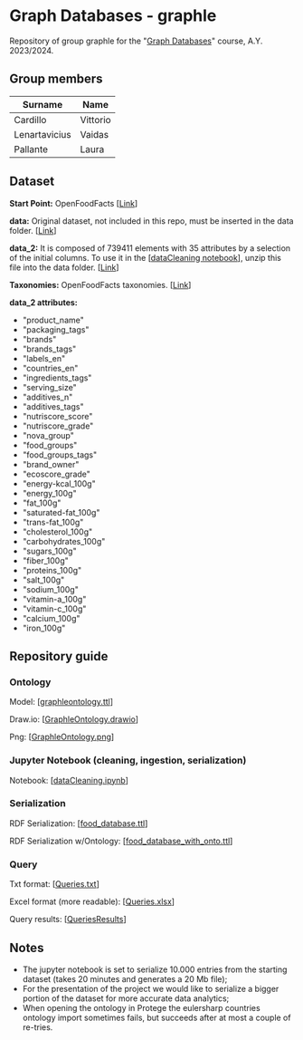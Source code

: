 # Graph Databases - graphle

Repository of group graphle for the "[Graph Databases](https://iiia.dei.unipd.it/education/database-2/)"
course, A.Y. 2023/2024. 

## Group members
| Surname   | Name      |
|-----------|-----------|
| Cardillo  | Vittorio	|
| Lenartavicius | Vaidas|
| Pallante  | Laura     |


## Dataset
**Start Point:** OpenFoodFacts [[Link](https://github.com/openfoodfacts)]  


**data:** Original dataset, not included in this repo, must be inserted in the data folder. [[Link](https://it.openfoodfacts.org/data)]

**data_2:** It is composed of 739411 elements with 35 attributes by a selection of the initial columns. To use it in the [[dataCleaning notebook](https://github.com/GreedyJacques/graphle/blob/main/code/dataCleaning.ipynb)], unzip this file into the data folder. [[Link](https://github.com/GreedyJacques/graphle/blob/main/data/data_2.zip)]

**Taxonomies:** OpenFoodFacts taxonomies. [[Link](https://github.com/openfoodfacts/openfoodfacts-server/tree/main/taxonomies)]

**data_2 attributes:**

* "product_name"
* "packaging_tags"
* "brands"
* "brands_tags"
* "labels_en"
* "countries_en"
* "ingredients_tags"
* "serving_size"
* "additives_n"
* "additives_tags"
* "nutriscore_score"
* "nutriscore_grade"
* "nova_group"
* "food_groups"
* "food_groups_tags"
* "brand_owner"
* "ecoscore_grade"
* "energy-kcal_100g"
* "energy_100g"
* "fat_100g"
* "saturated-fat_100g"
* "trans-fat_100g"
* "cholesterol_100g"
* "carbohydrates_100g"
* "sugars_100g"
* "fiber_100g"
* "proteins_100g"
* "salt_100g"
* "sodium_100g"
* "vitamin-a_100g"
* "vitamin-c_100g"
* "calcium_100g"
* "iron_100g"

## Repository guide

### Ontology

Model: [[graphleontology.ttl](https://github.com/GreedyJacques/graphle/blob/main/data/graphleontology.ttl)]

Draw.io: [[GraphleOntology.drawio](https://github.com/GreedyJacques/graphle/blob/main/docs/GraphleOntology.drawio)]

Png: [[GraphleOntology.png](https://github.com/GreedyJacques/graphle/blob/main/docs/GraphleOntology.png)]

### Jupyter Notebook (cleaning, ingestion, serialization)

Notebook: [[dataCleaning.ipynb](https://github.com/GreedyJacques/graphle/blob/main/code/dataCleaning.ipynb)]

### Serialization

RDF Serialization: [[food_database.ttl](https://github.com/GreedyJacques/graphle/blob/main/data/foodDB/food_database.ttl)]

RDF Serialization w/Ontology: [[food_database_with_onto.ttl](https://github.com/GreedyJacques/graphle/blob/main/data/foodDB/food_database_with_onto.ttl)]

### Query

Txt format: [[Queries.txt](https://github.com/GreedyJacques/graphle/blob/main/docs/Queries.txt)]

Excel format (more readable): [[Queries.xlsx](https://github.com/GreedyJacques/graphle/blob/main/docs/Queries.xlsx)]

Query results: [[QueriesResults](https://github.com/GreedyJacques/graphle/blob/main/docs/QueryResults/)]

## Notes

- The jupyter notebook is set to serialize 10.000 entries from the starting dataset (takes 20 minutes and generates a 20 Mb file);
- For the presentation of the project we would like to serialize a bigger portion of the dataset for more accurate data analytics;
- When opening the ontology in Protege the eulersharp countries ontology import sometimes fails, but succeeds after at most a couple of re-tries. 
